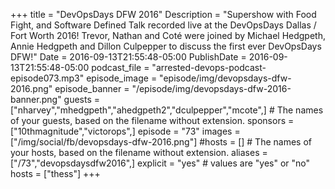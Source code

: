 +++
title = "DevOpsDays DFW 2016"
Description = "Supershow with Food Fight, and Software Defined Talk recorded live at the DevOpsDays Dallas / Fort Worth 2016! Trevor, Nathan and Coté were joined by Michael Hedgpeth, Annie Hedgpeth and Dillon Culpepper to discuss the first ever DevOpsDays DFW!"
Date = 2016-09-13T21:55:48-05:00
PublishDate = 2016-09-13T21:55:48-05:00
podcast_file = "arrested-devops-podcast-episode073.mp3"
episode_image = "episode/img/devopsdays-dfw-2016.png"
episode_banner = "/episode/img/devopsdays-dfw-2016-banner.png"
guests = ["nharvey","mhedgpeth","ahedgpeth2","dculpepper","mcote",] # The names of your guests, based on the filename without extension.
sponsors = ["10thmagnitude","victorops",]
episode = "73"
images = ["/img/social/fb/devopsdays-dfw-2016.png"]
#hosts = [] # The names of your hosts, based on the filename without extension.
aliases = ["/73","devopsdaysdfw2016",]
explicit = "yes" # values are "yes" or "no"
hosts = ["thess"]
+++

